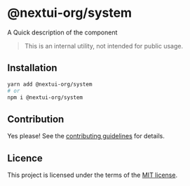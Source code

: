 # @nextui-org/system

A Quick description of the component

> This is an internal utility, not intended for public usage.

## Installation

```sh
yarn add @nextui-org/system
# or
npm i @nextui-org/system
```

## Contribution

Yes please! See the
[contributing guidelines](https://github.com/nextui-org/nextui/blob/master/CONTRIBUTING.md)
for details.

## Licence

This project is licensed under the terms of the
[MIT license](https://github.com/nextui-org/nextui/blob/master/LICENSE).
